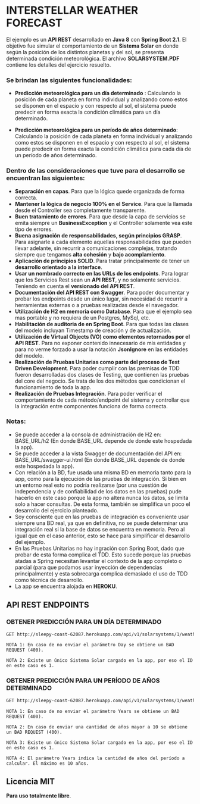# INTERSTELLAR WEATHER FORECAST

El ejemplo es un **API REST** desarrollado en **Java 8** con **Spring Boot 2.1**. El objetivo fue simular el comportamiento de un **Sistema Solar** en donde según la posición de los distintos planetas y del sol, se presenta determinada condición meteorológica. El archivo **SOLARSYSTEM.PDF** contiene los detalles del ejercicio resuelto.

### Se brindan las siguientes funcionalidades:

* **Predicción meteorológica para un día determinado** : Calculando la posición de cada planeta en forma individual y analizando como estos se disponen en el espacio y con respecto al sol, el sistema puede predecir en forma exacta la condición climática para un día  determinado.

* **Predicción meteorológica para un período de años determinado**: Calculando la posición de cada planeta en forma individual y analizando como estos se disponen en el espacio y con respecto al sol, el sistema puede predecir en forma exacta la condición climática para cada día de un período de años determinado.

### Dentro de las consideraciones que tuve para el desarrollo se encuentran las siguientes:

* **Separación en capas**. Para que la lógica quede organizada de forma correcta.
* **Mantener la lógica de negocio 100% en el Service**. Para que la llamada desde el Controller sea completamente transparente.
* **Buen tratamiento de errores**. Para que desde la capa de servicios se emita siempre un **BusinessException** y el Controller solamente vea este tipo de errores.
* **Buena asignación de responsabilidades, según principios GRASP**. Para asignarle a cada elemento aquellas responsabilidades que pueden llevar adelante, sin recurrir a comunicaciones complejas, tratando siempre que tengamos **alta cohesión** y **bajo acomplamiento**.
* **Aplicación de principios SOLID**. Para tratar principalmente de tener un **desarrollo orientado a la interface**. 
* **Usar un nombrado correcto en las URLs de los endpoints**. Para lograr que los Servicios Rest sean un **API REST**, y no solamente servicios. Teniendo en cuenta el **versionado del API REST**.
* **Documentación del API REST con Swagger**. Para poder documentar y probar los endpoints desde un único lugar, sin necesidad de recurrir a herramientas externas o a pruebas realizadas desde el navegador. 
* **Utilización de H2 en memoria como Database**. Para que el ejemplo sea mas portable y no requiera de un Postgres, MySql, etc.
* **Habilitación de auditoria de en Spring Boot**. Para que todas las clases del modelo incluyan Timestamp de creación y de actualización.
* **Utilización de Virtual Objects (VO) como elementos retornados por el API REST**. Para no exponer contenido innecesario de mis entidades y para no verme forzado a usar la notación **JsonIgnore** en las entidades del modelo.
* **Realización de Pruebas Unitarias como parte del proceso de Test Driven Development**. Para poder cumplir con las premisas de TDD fueron desarrolladas dos clases de Testing, que contienen las pruebas del core del negocio. Se trata de los dos métodos que condicionan el funcionamiento de toda la app.
* **Realización de Pruebas Integración**. Para poder verificar el comportamiento de cada método/endpoint del sistema y controllar que la integración entre componentes funciona de forma correcta.


### Notas:

* Se puede acceder a la consola de administración de H2 en: BASE_URL/h2 (En donde BASE_URL depende de donde este hospedada la app).
* Se puede acceder a la vista Swagger de documentación del API en: BASE_URL/swagger-ui.html (En donde BASE_URL depende de donde este hospedada la app).
* Con relación a la BD, fue usada una misma BD en memoria tanto para la app, como para la ejecución de las pruebas de integración. Si bien en un entorno real esto no podría realizarse (por una cuestión de independencia y de confiabilidad de los datos en las pruebas) pude hacerlo en este caso porque la app no altera nunca los datos, se limita solo a hacer consultas. De esta forma, también se simplifica un poco el desarrollo del ejercicio planteado.
* Soy consciente que en las pruebas de integración es conveniente usar siempre una BD real, ya que en definitiva, no se puede determinar una integración real si la base de datos se encuentra en memoria. Pero al igual que en el caso anterior, esto se hace para simplificar el desarrollo del ejemplo.
* En las Pruebas Unitarias no hay ingración con Spring Boot, dado que probar de esta forma complica el TDD. Esto sucede porque las pruebas atadas a Spring necesitan levantar el contexto de la app completo o parcial (para que podamos usar inyección de dependencias principalmente) y esta sobrecarga complica demasiado el uso de TDD como técnica de desarrollo. 
* La app se encuentra alojada en **HEROKU**.


## API REST ENDPOINTS

### OBTENER PREDICCIÓN PARA UN DÍA DETERMINADO

```sh
GET http://sleepy-coast-62087.herokuapp.com/api/v1/solarsystems/1/weathercondition?day=2  
```

`NOTA 1: En caso de no enviar el parámetro Day se obtiene un BAD REQUEST (400).`

`NOTA 2: Existe un único Sistema Solar cargado en la app, por eso el ID en este caso es 1.`


### OBTENER PREDICCIÓN PARA UN PERÍODO DE AÑOS DETERMINADO

```sh
GET http://sleepy-coast-62087.herokuapp.com/api/v1/solarsystems/1/weathercondition?years=2  
```

`NOTA 1: En caso de no enviar el parámetro Years se obtiene un BAD REQUEST (400).`

`NOTA 2: En caso de enviar una cantidad de años mayor a 10 se obtiene un BAD REQUEST (400).`

`NOTA 3: Existe un único Sistema Solar cargado en la app, por eso el ID en este caso es 1.`

`NOTA 4: El parámetro Years indica la cantidad de años del período a calcular. El máximo es 10 años.`


Licencia MIT
----
**Para uso totalmente libre**.
